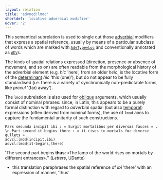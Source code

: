 ```yaml
---
layout: relation
title: 'advmod:lmod'
shortdef: 'locative adverbial modifier'
udver: '2'
---
```


This semantical subrelation is used to single out those [adverbial](la-dep/advmod) modifiers that express a spatial reference, usually by means of a particular subclass of words which are marked with [`AdvType=Loc`](la-feat/AdvType) and conventionally annotated as [`ADV`](la-pos/ADV)s.

The kinds of spatial relations expressed (direction, presence or absence of movement, and so on) are often readable from the morphological history of the adverbial element (e.g. *hic* 'here', from an older *heic*, is the locative form of the [determinant](la-pos/DET) *hic* 'this (one)'), but do not appear to be fully standardised (i.e. there is a variety of synchronically non-predictable forms, like *procul* '(far) away').

The `lmod` subrelation is also used for [oblique](la-dep/obl-lmod) arguments, which usually consist of nominal phrases: since, in Latin, this appears to be a purely formal distinction with regard to *adverbial* spatial (but also [temporal](la-dep/advmod-tmod)) expressions (often derived from nominal forms), the use of `lmod` aims to capture the fundamental unitarity of such constructions.


~~~ sdparse
Pars secunda incipit ibi : « Surgit mortalibus per diversas fauces » . \n Part second it-begins there : « it-rises to-mortals for diverse gullets » .
advcl:lmod(incipit,ibi)
advcl:lmod(it-begins,there)
~~~

'The second part begins **thus**: «The lamp of the world rises on mortals by different entrances».'' (*Letters*, UDante) 

* this translation paraphrases the spatial reference of *ibi* 'there' with an expression of manner, 'thus' 
<!-- Interlanguage links updated Po lis 14 15:35:07 CET 2022 -->
